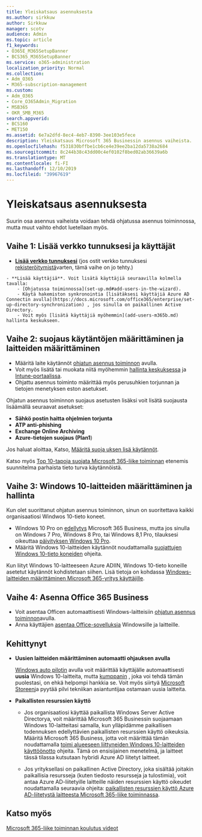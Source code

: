 ```yaml
---
title: Yleiskatsaus asennuksesta
ms.author: sirkkuw
author: Sirkkuw
manager: scotv
audience: Admin
ms.topic: article
f1_keywords:
- O365E_M365SetupBanner
- BCS365_M365SetupBanner
ms.service: o365-administration
localization_priority: Normal
ms.collection:
- Adm_O365
- M365-subscription-management
ms.custom:
- Adm_O365
- Core_O365Admin_Migration
- MSB365
- OKR_SMB_M365
search.appverid:
- BCS160
- MET150
ms.assetid: 6e7a2dfd-8ec4-4eb7-8390-3ee103e5fece
description: Yleiskatsaus Microsoft 365 Businessin asennus vaiheista.
ms.openlocfilehash: f531830bffbe1cb6ce4e39ee2ba12da5738a2684
ms.sourcegitcommit: 8c244b38c43dd00c4ef0102f8bed02ab36639a6b
ms.translationtype: MT
ms.contentlocale: fi-FI
ms.lasthandoff: 12/10/2019
ms.locfileid: "39967619"
---
```

# <a name="overview-of-setup"></a>Yleiskatsaus asennuksesta

Suurin osa asennus vaiheista voidaan tehdä ohjatussa asennus toiminnossa, mutta muut vaihto ehdot luetellaan myös.

## <a name="step-1-add-your-domain-and-users"></a>Vaihe 1: Lisää verkko tunnuksesi ja käyttäjät

   - **[Lisää verkko tunnuksesi](set-up.md#add-your-domain-to-personalize-sign-in)** (jos ostit verkko tunnuksesi [rekisteröitymistä](sign-up.md)varten, tämä vaihe on jo tehty.)

    - **Lisää käyttäjiä**. Voit lisätä käyttäjiä seuraavilla kolmella tavalla:
        - [Ohjatussa toiminnossa](set-up.md#add-users-in-the-wizard).
        - Käytä hakemiston synkronointia [lisätäksesi käyttäjiä Azure AD Connectin avulla](https://docs.microsoft.com/office365/enterprise/set-up-directory-synchronization) , jos sinulla on paikallinen Active Directory.
        - Voit myös [lisätä käyttäjiä myöhemmin](add-users-m365b.md) hallinta keskukseen.
## <a name="step-2-set-up-security-policies-and-configure-devices"></a>Vaihe 2: suojaus käytäntöjen määrittäminen ja laitteiden määrittäminen 

  - Määritä laite käytännöt [ohjatun asennus toiminnon](set-up.md#protect-your-organization) avulla. 
  - Voit myös lisätä tai muokata niitä myöhemmin [hallinta keskuksessa](view-policies-and-devices.md) ja [Intune-portaalissa](https://docs.microsoft.com/intune/tutorial-walkthrough-intune-portal).
  - Ohjattu asennus toiminto määrittää myös perusuhkien torjunnan ja tietojen menetyksen eston asetukset.
  
  Ohjatun asennus toiminnon suojaus asetusten lisäksi voit lisätä suojausta lisäämällä seuraavat asetukset:


- **Sähkö postin haitta ohjelmien torjunta**
- **ATP anti-phishing**
- **Exchange Online Archiving**
- **Azure-tietojen suojaus (Plan1**)


Jos haluat aloittaa, Katso, [Määritä suoja uksen lisä käytännöt](set-up-advanced-security.md).

Katso myös [Top 10-tapoja suojata Microsoft 365-liike toiminnan](https://docs.microsoft.com/office365/admin/security-and-compliance/secure-your-business-data) etenemis suunnitelma parhaista tieto turva käytännöistä.

## <a name="step-3-set-up-and-manage-windows-10-devices"></a>Vaihe 3: Windows 10-laitteiden määrittäminen ja hallinta

Kun olet suorittanut ohjatun asennus toiminnon, sinun on suoritettava kaikki organisaatiosi Windwos 10-tieto koneet.
  
- Windows 10 Pro on [edellytys](pre-requisites-for-data-protection.md) Microsoft 365 Business, mutta jos sinulla on Windows 7 Pro, Windows 8 Pro, tai Windows 8,1 Pro, tilauksesi oikeuttaa [päivityksen Windows 10 Pro](https://docs.microsoft.com/microsoft-365/business/upgrade-to-windows-pro-creators-update).
- Määritä Windows 10-laitteiden käytännöt noudattamalla [suojattujen Windows 10-tieto koneiden](secure-win-10-pcs.md) ohjeita.

Kun liityt Windows 10-laitteeseen Azure ADIIN, Windows 10-tieto koneille asetetut käytännöt kohdistetaan siihen. Lisä tietoja on kohdassa [Windows-laitteiden määrittäminen Microsoft 365-yritys käyttäjille](set-up-windows-devices.md).

## <a name="step-4-install-office-365-business"></a>Vaihe 4: Asenna Office 365 Business
- Voit asentaa Officen automaattisesti Windows-laitteisiin [ohjatun asennus toiminnon](set-up.md#deploy-office-365-client-apps)avulla.
- Anna käyttäjien [asentaa Office-sovelluksia](https://docs.microsoft.com/office365/admin/setup/install-applications) Windowsille ja laitteille.
     
## <a name="advanced"></a>Kehittynyt
- **Uusien laitteiden määrittäminen automaatti ohjauksen avulla**
            
     [Windows auto pilotin](add-autopilot-devices-and-profile.md) avulla voit määrittää käyttäjälle automaattisesti **uusia** Windows 10-laitteita, mutta [kumppanin](https://www.microsoft.com/solution-providers/search) , joka voi tehdä tämän puolestasi, on ehkä helpompi hankkia se. Voit myös siirtyä [Microsoft Storeen](https://go.microsoft.com/fwlink/?linkid=874598)ja pyytää pilvi tekniikan asiantuntijaa ostamaan uusia laitteita.

- **Paikallisten resurssien käyttö**

     - Jos organisaatiosi käyttää paikallista Windows Server Active Directorya, voit määrittää Microsoft 365 Businessin suojaamaan Windows 10-laitteitasi samalla, kun ylläpidämme paikallisen todennuksen edellyttävien paikallisten resurssien käyttö oikeuksia. Määritä Microsoft 365 Business, jotta voit määrittää tämän noudattamalla [toimi alueeseen liittyneiden Windows 10-laitteiden käyttöönotto](manage-windows-devices.md) ohjeita. Tämä on ensisijainen menetelmä, ja laitteet tässä tilassa kutsutaan hybridi Azure AD liitetyt laitteet.

    - Jos yrityksellasi on paikallinen Active Directory, joka sisältää joitakin paikallisia resursseja (kuten tiedosto resursseja ja tulostimia), voit antaa Azure AD-liitetyille laitteille näiden resurssien käyttö oikeudet noudattamalla seuraavia ohjeita: [paikallisten resurssien käyttö Azure AD-liitetystä laitteesta Microsoft 365-liike toiminnassa](access-resources.md).

## <a name="see-also"></a>Katso myös

[Microsoft 365-liike toiminnan koulutus videot](https://support.office.com/article/6ab4bbcd-79cf-4000-a0bd-d42ce4d12816)
